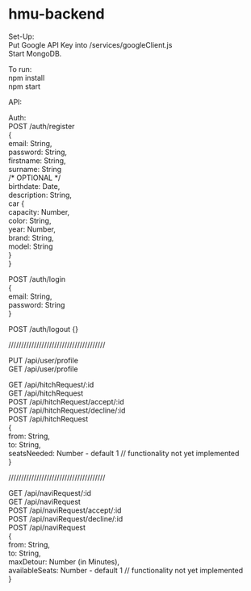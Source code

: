 # hmu-backend

Set-Up:  
Put Google API Key into /services/googleClient.js  
Start MongoDB.  
  
To run:  
npm install  
npm start  
  
  
API:  
  
Auth:  
POST /auth/register  
{  
  email: String,  
  password: String,  
  firstname: String,  
  surname: String  
  /* OPTIONAL */  
  birthdate: Date,  
  description: String,  
  car {  
    capacity: Number,  
    color: String,  
    year: Number,  
    brand: String,  
    model: String  
  }  
}  
  
POST /auth/login  
{  
  email: String,  
  password: String  
}  
  
  
POST /auth/logout
{}
  
   
//////////////////////////////////////  
  
PUT /api/user/profile  
GET /api/user/profile  
  
  
GET /api/hitchRequest/:id  
GET /api/hitchRequest  
POST /api/hitchRequest/accept/:id  
POST /api/hitchRequest/decline/:id  
POST /api/hitchRequest  
{  
  from: String,  
  to: String,  
  seatsNeeded: Number - default 1 // functionality not yet implemented  
}   
  
//////////////////////////////////////  
  
GET /api/naviRequest/:id  
GET /api/naviRequest  
POST /api/naviRequest/accept/:id  
POST /api/naviRequest/decline/:id  
POST /api/naviRequest  
{  
  from: String,  
  to: String,  
  maxDetour: Number (in Minutes),  
  availableSeats: Number - default 1 // functionality not yet implemented  
}  

